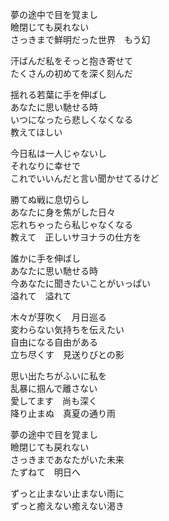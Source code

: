夢の途中で目を覚まし  
瞼閉じても戻れない  
さっきまで鮮明だった世界　もう幻  

汗ばんだ私をそっと抱き寄せて  
たくさんの初めてを深く刻んだ  

揺れる若葉に手を伸ばし  
あなたに思い馳せる時  
いつになったら悲しくなくなる  
教えてほしい  

今日私は一人じゃないし  
それなりに幸せで  
これでいいんだと言い聞かせてるけど  

勝てぬ戦に息切らし  
あなたに身を焦がした日々  
忘れちゃったら私じゃなくなる  
教えて　正しいサヨナラの仕方を  

誰かに手を伸ばし  
あなたに思い馳せる時  
今あなたに聞きたいことがいっぱい  
溢れて　溢れて  

木々が芽吹く　月日巡る  
変わらない気持ちを伝えたい  
自由になる自由がある  
立ち尽くす　見送りびとの影  

思い出たちがふいに私を  
乱暴に掴んで離さない  
愛してます　尚も深く  
降り止まぬ　真夏の通り雨  

夢の途中で目を覚まし  
瞼閉じても戻れない  
さっきまであなたがいた未来  
たずねて　明日へ  

ずっと止まない止まない雨に  
ずっと癒えない癒えない渇き  
